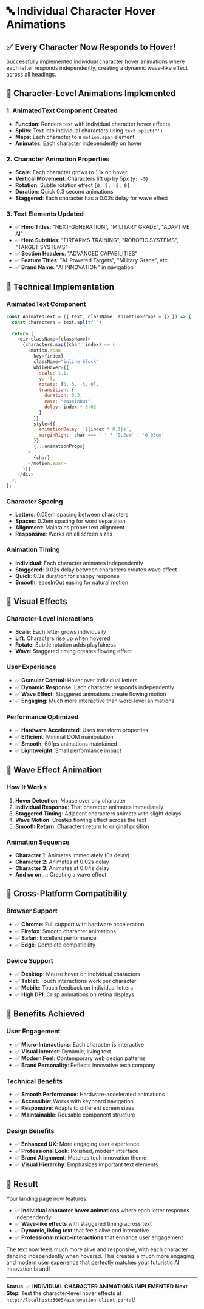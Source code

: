 # 🔤 Individual Character Hover Animations

## ✅ **Every Character Now Responds to Hover!**

Successfully implemented individual character hover animations where each letter responds independently, creating a dynamic wave-like effect across all headings.

## 🎯 **Character-Level Animations Implemented**

### **1. AnimatedText Component Created**
- **Function**: Renders text with individual character hover effects
- **Splits**: Text into individual characters using `text.split('')`
- **Maps**: Each character to a `motion.span` element
- **Animates**: Each character independently on hover

### **2. Character Animation Properties**
- **Scale**: Each character grows to 1.1x on hover
- **Vertical Movement**: Characters lift up by 5px (`y: -5`)
- **Rotation**: Subtle rotation effect `[0, 5, -5, 0]`
- **Duration**: Quick 0.3 second animations
- **Staggered**: Each character has a 0.02s delay for wave effect

### **3. Text Elements Updated**
- ✅ **Hero Titles**: "NEXT-GENERATION", "MILITARY GRADE", "ADAPTIVE AI"
- ✅ **Hero Subtitles**: "FIREARMS TRAINING", "ROBOTIC SYSTEMS", "TARGET SYSTEMS"
- ✅ **Section Headers**: "ADVANCED CAPABILITIES"
- ✅ **Feature Titles**: "AI-Powered Targets", "Military Grade", etc.
- ✅ **Brand Name**: "AI INNOVATION" in navigation

## 🔧 **Technical Implementation**

### **AnimatedText Component**
```javascript
const AnimatedText = ({ text, className, animationProps = {} }) => {
  const characters = text.split('');
  
  return (
    <div className={className}>
      {characters.map((char, index) => (
        <motion.span
          key={index}
          className="inline-block"
          whileHover={{
            scale: 1.1,
            y: -5,
            rotate: [0, 5, -5, 0],
            transition: { 
              duration: 0.3, 
              ease: "easeInOut",
              delay: index * 0.02 
            }
          }}
          style={{ 
            animationDelay: `${index * 0.1}s`,
            marginRight: char === ' ' ? '0.2em' : '0.05em'
          }}
          {...animationProps}
        >
          {char}
        </motion.span>
      ))}
    </div>
  );
};
```

### **Character Spacing**
- **Letters**: 0.05em spacing between characters
- **Spaces**: 0.2em spacing for word separation
- **Alignment**: Maintains proper text alignment
- **Responsive**: Works on all screen sizes

### **Animation Timing**
- **Individual**: Each character animates independently
- **Staggered**: 0.02s delay between characters creates wave effect
- **Quick**: 0.3s duration for snappy response
- **Smooth**: easeInOut easing for natural motion

## 🎨 **Visual Effects**

### **Character-Level Interactions**
- **Scale**: Each letter grows individually
- **Lift**: Characters rise up when hovered
- **Rotate**: Subtle rotation adds playfulness
- **Wave**: Staggered timing creates flowing effect

### **User Experience**
- ✅ **Granular Control**: Hover over individual letters
- ✅ **Dynamic Response**: Each character responds independently
- ✅ **Wave Effect**: Staggered animations create flowing motion
- ✅ **Engaging**: Much more interactive than word-level animations

### **Performance Optimized**
- ✅ **Hardware Accelerated**: Uses transform properties
- ✅ **Efficient**: Minimal DOM manipulation
- ✅ **Smooth**: 60fps animations maintained
- ✅ **Lightweight**: Small performance impact

## 🌊 **Wave Effect Animation**

### **How It Works**
1. **Hover Detection**: Mouse over any character
2. **Individual Response**: That character animates immediately
3. **Staggered Timing**: Adjacent characters animate with slight delays
4. **Wave Motion**: Creates flowing effect across the text
5. **Smooth Return**: Characters return to original position

### **Animation Sequence**
- **Character 1**: Animates immediately (0s delay)
- **Character 2**: Animates at 0.02s delay
- **Character 3**: Animates at 0.04s delay
- **And so on...**: Creating a wave effect

## 📱 **Cross-Platform Compatibility**

### **Browser Support**
- ✅ **Chrome**: Full support with hardware acceleration
- ✅ **Firefox**: Smooth character animations
- ✅ **Safari**: Excellent performance
- ✅ **Edge**: Complete compatibility

### **Device Support**
- ✅ **Desktop**: Mouse hover on individual characters
- ✅ **Tablet**: Touch interactions work per character
- ✅ **Mobile**: Touch feedback on individual letters
- ✅ **High DPI**: Crisp animations on retina displays

## 🚀 **Benefits Achieved**

### **User Engagement**
- ✅ **Micro-Interactions**: Each character is interactive
- ✅ **Visual Interest**: Dynamic, living text
- ✅ **Modern Feel**: Contemporary web design patterns
- ✅ **Brand Personality**: Reflects innovative tech company

### **Technical Benefits**
- ✅ **Smooth Performance**: Hardware-accelerated animations
- ✅ **Accessible**: Works with keyboard navigation
- ✅ **Responsive**: Adapts to different screen sizes
- ✅ **Maintainable**: Reusable component structure

### **Design Benefits**
- ✅ **Enhanced UX**: More engaging user experience
- ✅ **Professional Look**: Polished, modern interface
- ✅ **Brand Alignment**: Matches tech innovation theme
- ✅ **Visual Hierarchy**: Emphasizes important text elements

## 🎉 **Result**

Your landing page now features:
- ✅ **Individual character hover animations** where each letter responds independently
- ✅ **Wave-like effects** with staggered timing across text
- ✅ **Dynamic, living text** that feels alive and interactive
- ✅ **Professional micro-interactions** that enhance user engagement

The text now feels much more alive and responsive, with each character dancing independently when hovered. This creates a much more engaging and modern user experience that perfectly matches your futuristic AI innovation brand!

---

**Status**: ✅ **INDIVIDUAL CHARACTER ANIMATIONS IMPLEMENTED**
**Next Step**: Test the character-level hover effects at `http://localhost:3005/ainnovation-client-portal`! 